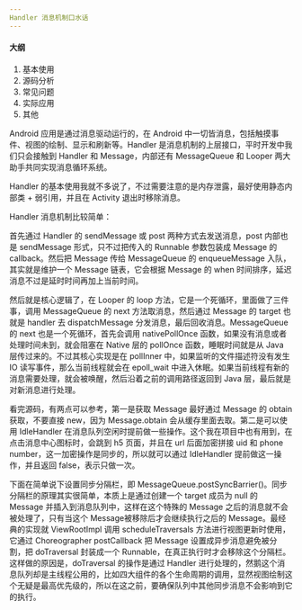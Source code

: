 ```yaml
---
Handler 消息机制口水话
---
```


#### 大纲

1. 基本使用
2. 源码分析
3. 常见问题
4. 实际应用
5. 其他

Android 应用是通过消息驱动运行的，在 Android 中一切皆消息，包括触摸事件、视图的绘制、显示和刷新等。Handler 是消息机制的上层接口，平时开发中我们只会接触到 Handler 和 Message，内部还有 MessageQueue 和 Looper 两大助手共同实现消息循环系统。

Handler 的基本使用我就不多说了，不过需要注意的是内存泄露，最好使用静态内部类 + 弱引用，并且在 Activity 退出时移除消息。

Handler 消息机制比较简单：

首先通过 Handler 的 sendMessage 或 post 两种方式去发送消息，post 内部也是 sendMessage 形式，只不过把传入的 Runnable 参数包装成 Message 的 callback。然后把 Message 传给 MessageQueue 的 enqueueMessage 入队，其实就是维护一个 Message 链表，它会根据 Message 的 when 时间排序，延迟消息不过是延时时间再加上当前时间。

然后就是核心逻辑了，在 Looper 的 loop 方法，它是一个死循环，里面做了三件事，调用 MessageQueue 的 next 方法取消息，然后通过 Message 的 target 也就是 handler 去 dispatchMessage 分发消息，最后回收消息。MessageQueue 的 next 也是一个死循环，首先会调用 nativePollOnce 函数，如果没有消息或者处理时间未到，就会阻塞在 Native 层的 pollOnce 函数，睡眠时间就是从 Java 层传过来的。不过其核心实现是在 pollInner 中，如果监听的文件描述符没有发生 IO 读写事件，那么当前线程就会在 epoll_wait 中进入休眠。如果当前线程有新的消息需要处理，就会被唤醒，然后沿着之前的调用路径返回到 Java 层，最后就是对新消息进行处理。

看完源码，有两点可以参考，第一是获取 Message 最好通过 Message 的 obtain 获取，不要直接 new，因为 Message.obtain 会从缓存里面去取。第二是可以使用 IdleHandler 在消息队列空闲时提前做一些操作。这个我在项目中也有用到，在点击消息中心图标时，会跳到 h5 页面，并且在 url 后面加密拼接 uid 和 phone number，这一加密操作是同步的，所以就可以通过 IdleHandler 提前做这一操作，并且返回 false，表示只做一次。

下面在简单说下设置同步分隔栏，即 MessageQueue.postSyncBarrier()。同步分隔栏的原理其实很简单，本质上是通过创建一个 target 成员为 null 的 Message 并插入到消息队列中，这样在这个特殊的 Message 之后的消息就不会被处理了，只有当这个 Message被移除后才会继续执行之后的 Message。最经典的实现就 ViewRootImpl 调用 scheduleTraversals 方法进行视图更新时使用，它通过 Choreographer postCallback 把 Message 设置成异步消息避免被分割，把 doTraversal 封装成一个 Runnable，在真正执行时才会移除这个分隔栏。这样做的原因是，doTraversal 的操作是通过 Handler 进行处理的，然鹅这个消息队列却是主线程公用的，比如四大组件的各个生命周期的调用，显然视图绘制这个无疑是最高优先级的，所以在这之前，要确保队列中其他同步消息不会影响到它的执行。